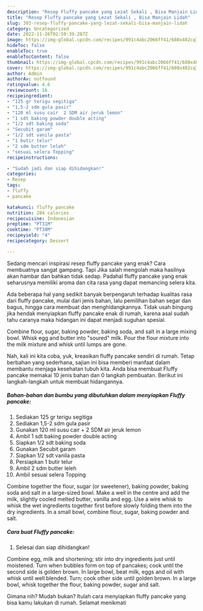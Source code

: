 ```yaml
---
description: "Resep Fluffy pancake yang Lezat Sekali , Bisa Manjain Lidah"
title: "Resep Fluffy pancake yang Lezat Sekali , Bisa Manjain Lidah"
slug: 393-resep-fluffy-pancake-yang-lezat-sekali-bisa-manjain-lidah
category: Uncategorized
date: 2022-11-26T02:59:39.287Z
image: https://img-global.cpcdn.com/recipes/991c4abc2066ff41/680x482cq70/fluffy-pancake-foto-resep-utama.jpg
hideToc: false
enableToc: true
enableTocContent: false
thumbnail: https://img-global.cpcdn.com/recipes/991c4abc2066ff41/680x482cq70/fluffy-pancake-foto-resep-utama.jpg
cover: https://img-global.cpcdn.com/recipes/991c4abc2066ff41/680x482cq70/fluffy-pancake-foto-resep-utama.jpg
author: Admin
authorAv: notfound
ratingvalue: 4.6
reviewcount: 16
recipeingredient:
- "125 gr terigu segitiga"
- "1,5-2 sdm gula pasir"
- "120 ml susu cair  2 SDM air jeruk lemon"
- "1 sdt baking powder double acting"
- "1/2 sdt baking soda"
- "Secubit garam"
- "1/2 sdt vanila pasta"
- "1 butir telur"
- "2 sdm butter leleh"
- "sesuai selera Topping"
recipeinstructions:

- "Sudah jadi dan siap dihidangkan!"
categories:
- Resep
tags:
- fluffy
- pancake

katakunci: fluffy pancake 
nutrition: 204 calories
recipecuisine: Indonesian
preptime: "PT31M"
cooktime: "PT38M"
recipeyield: "4"
recipecategory: Dessert

---
```



Sedang mencari inspirasi resep fluffy pancake yang enak? Cara membuatnya sangat gampang. Tapi Jika salah mengolah maka hasilnya akan hambar dan bahkan tidak sedap. Padahal fluffy pancake yang enak seharusnya memiliki aroma dan cita rasa yang dapat memancing selera kita.


Ada beberapa hal yang sedikit banyak berpengaruh terhadap kualitas rasa dari fluffy pancake, mulai dari jenis bahan, lalu pemilihan bahan segar dan bagus, hingga cara membuat dan menghidangkannya. Tidak usah bingung jika hendak menyiapkan fluffy pancake enak di rumah, karena asal sudah tahu caranya maka hidangan ini dapat menjadi suguhan spesial.

Combine flour, sugar, baking powder, baking soda, and salt in a large mixing bowl. Whisk egg and butter into &#34;soured&#34; milk. Pour the flour mixture into the milk mixture and whisk until lumps are gone.


Nah, kali ini kita coba, yuk, kreasikan fluffy pancake sendiri di rumah. Tetap berbahan yang sederhana, sajian ini bisa memberi manfaat dalam membantu menjaga kesehatan tubuh kita. Anda bisa membuat Fluffy pancake memakai 10 jenis bahan dan 0 langkah pembuatan. Berikut ini langkah-langkah untuk membuat hidangannya.

<!--inarticleads1-->

##### Bahan-bahan dan bumbu yang dibutuhkan dalam menyiapkan Fluffy pancake:

1. Sediakan 125 gr terigu segitiga
1. Sediakan 1,5-2 sdm gula pasir
1. Gunakan 120 ml susu cair + 2 SDM air jeruk lemon
1. Ambil 1 sdt baking powder double acting
1. Siapkan 1/2 sdt baking soda
1. Gunakan Secubit garam
1. Siapkan 1/2 sdt vanila pasta
1. Persiapkan 1 butir telur
1. Ambil 2 sdm butter leleh
1. Ambil sesuai selera Topping


Combine together the flour, sugar (or sweetener), baking powder, baking soda and salt in a large-sized bowl. Make a well in the centre and add the milk, slightly cooled melted butter, vanilla and egg. Use a wire whisk to whisk the wet ingredients together first before slowly folding them into the dry ingredients. In a small bowl, combine flour, sugar, baking powder and salt. 

<!--inarticleads2-->

##### Cara buat Fluffy pancake:


1. Selesai dan siap dihidangkan!

Combine egg, milk and shortening; stir into dry ingredients just until moistened. Turn when bubbles form on top of pancakes; cook until the second side is golden brown. In large bowl, beat milk, eggs and oil with whisk until well blended. Turn; cook other side until golden brown. In a large bowl, whisk together the flour, baking powder, sugar and salt. 

Gimana nih? Mudah bukan? Itulah cara menyiapkan fluffy pancake yang bisa kamu lakukan di rumah. Selamat menikmati
